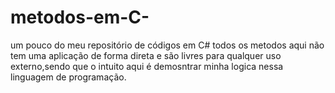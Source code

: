 # metodos-em-C-
um pouco do meu repositório de códigos em C# 
todos os metodos aqui não tem uma aplicação de forma direta e são livres para qualquer uso externo,sendo que o 
intuito aqui é demosntrar minha logica nessa linguagem de programação.
